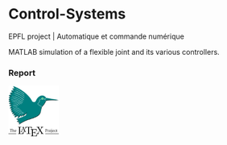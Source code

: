# Control-Systems

EPFL project | Automatique et commande numérique

MATLAB simulation of a flexible joint and its various controllers.

### Report
[<img align="left" alt="LATEX" width="100px" src="https://raw.githubusercontent.com/github/explore/80688e429a7d4ef2fca1e82350fe8e3517d3494d/topics/latex/latex.png" />][report]

[report]: https://github.com/KookaS/Control-Systems/src/C17.pdf